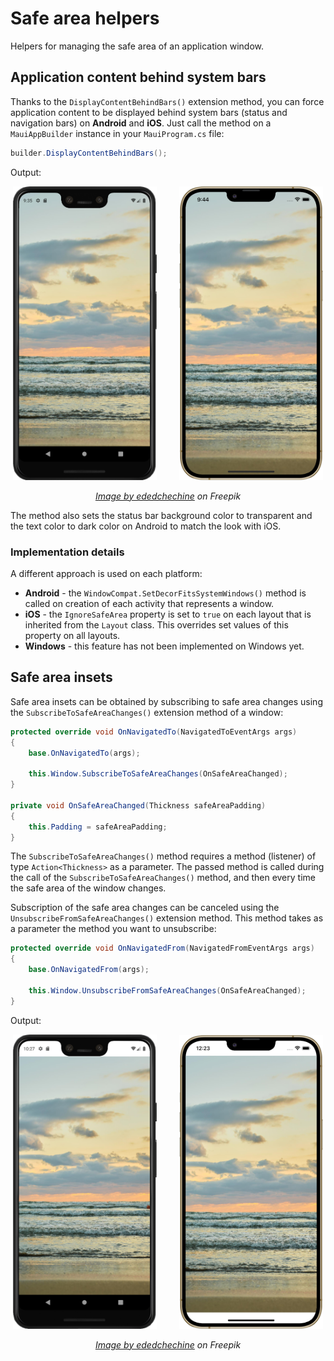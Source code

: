 # Safe area helpers

Helpers for managing the safe area of an application window.

## Application content behind system bars

Thanks to the `DisplayContentBehindBars()` extension method, you can force application content to be displayed behind system bars (status and navigation bars) on **Android** and **iOS**. Just call the method on a `MauiAppBuilder` instance in your `MauiProgram.cs` file:

```csharp
builder.DisplayContentBehindBars();
```

Output:

<p align="center">
    <img src="../images/pixel_behind_bars_image.png" data-canonical-src="../images/pixel_behind_bars_image.png" width="230" />
    &nbsp;&nbsp;&nbsp;&nbsp;&nbsp;&nbsp;&nbsp;
    <img src="../images/iphone_behind_bars_image.png" data-canonical-src="../images/iphone_behind_bars_image.png" width="230" />
</p>

<p align="center">
    <em><a href="https://www.freepik.com/free-photo/sandy-beach-sunset-sea-with-colorful-clouds-orange-sunlight-vertical-frame-autumn-sunsets-early-autumn-velvet-season-idea-background-splash-screen_31598694.htm#query=maui&position=2&from_view=search">Image by ededchechine</a> on Freepik</em>
</p>

The method also sets the status bar background color to transparent and the text color to dark color on Android to match the look with iOS.

> 

### Implementation details

A different approach is used on each platform:

- **Android** - the `WindowCompat.SetDecorFitsSystemWindows()` method is called on creation of each activity that represents a window.
- **iOS** - the `IgnoreSafeArea` property is set to `true` on each layout that is inherited from the `Layout` class. This overrides set values of this property on all layouts.
- **Windows** - this feature has not been implemented on Windows yet.

## Safe area insets

Safe area insets can be obtained by subscribing to safe area changes using the `SubscribeToSafeAreaChanges()` extension method of a window:

```csharp
protected override void OnNavigatedTo(NavigatedToEventArgs args)
{
    base.OnNavigatedTo(args);

    this.Window.SubscribeToSafeAreaChanges(OnSafeAreaChanged);
}

private void OnSafeAreaChanged(Thickness safeAreaPadding)
{
    this.Padding = safeAreaPadding;
}
```

The `SubscribeToSafeAreaChanges()` method requires a method (listener) of type `Action<Thickness>` as a parameter. The passed method is called during the call of the `SubscribeToSafeAreaChanges()` method, and then every time the safe area of the window changes.

Subscription of the safe area changes can be canceled using the `UnsubscribeFromSafeAreaChanges()` extension method. This method takes as a parameter the method you want to unsubscribe:

```csharp
protected override void OnNavigatedFrom(NavigatedFromEventArgs args)
{
    base.OnNavigatedFrom(args);

    this.Window.UnsubscribeFromSafeAreaChanges(OnSafeAreaChanged);
}
```

Output:

<p align="center">
    <img src="../images/pixel_safe_area_image.png" data-canonical-src="../images/pixel_safe_area_image.png" width="230" />
    &nbsp;&nbsp;&nbsp;&nbsp;&nbsp;&nbsp;&nbsp;
    <img src="../images/iphone_safe_area_image.png" data-canonical-src="../images/iphone_safe_area_image.png" width="230" />
</p>

<p align="center">
    <em><a href="https://www.freepik.com/free-photo/sandy-beach-sunset-sea-with-colorful-clouds-orange-sunlight-vertical-frame-autumn-sunsets-early-autumn-velvet-season-idea-background-splash-screen_31598694.htm#query=maui&position=2&from_view=search">Image by ededchechine</a> on Freepik</em>
</p>